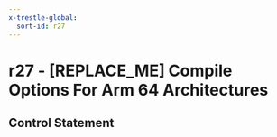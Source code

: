 ```yaml
---
x-trestle-global:
  sort-id: r27
---
```


# r27 - \[REPLACE_ME\] Compile Options For Arm 64 Architectures

## Control Statement
